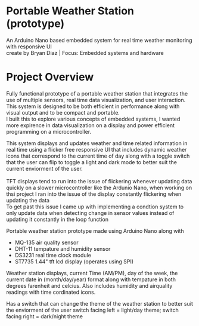 # Portable Weather Station (prototype)
An Arduino Nano based embedded system for real time weather monitoring with responsive UI
</br>
create by Bryan Diaz | Focus: Embedded systems and hardware


# Project Overview
Fully functional prototype of a portable weather station that integrates the use of multiple sensors, real time data visualization, and user interaction.
</br>
This system is designed to be both efficient in performance along with visual output and to be compact and portable.
</br>
I built this to explore various concepts of embedded systems, I wanted more expirence in data visualization on a display and power efficient programming on a microcontroller.
</br>

This system displays and updates weather and time related information in real time using a flicker free responsive UI that includes dynamic weather icons that correspond to the current time of day
along with a toggle switch that the user can flip to toggle a light and dark mode to better suit the current enviorment of the user.
</br>
</br>
TFT displays tend to run into the issue of flickering whenever updating data quickly on a slower microcontroller like the Ardunio Nano, when working on thsi project I ran into the issue of the display constantly flickering when updating the data
</br>
To get past this issue I came up with implementing a condtion system to only update data when detecting change in sensor values instead of updating it constantly in the loop function





Portable weather station prototype made using Arduino Nano along with
- MQ-135 air quality sensor
- DHT-11 tempature and humidity sensor
- DS3231 real time clock module
- ST7735 1.44" tft lcd display (operates using SPI)

Weather station displays, current Time (AM/PM), day of the week, the current date in (month/day/year) format along with
tempature in both degrees farenheit and celcius. Also includes humidity and airquality readings with
time cordinated icons.

Has a switch that can change the theme of the weather station to better suit the enviorment of the user
switch facing left = light/day theme; switch facing right = dark/night theme
